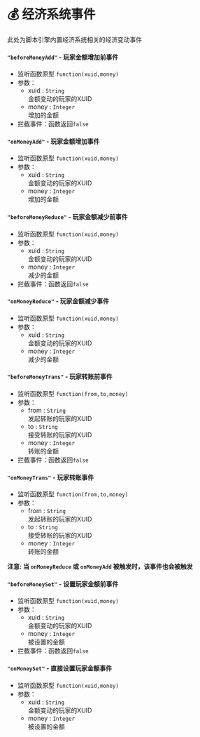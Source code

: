 # 💰 经济系统事件

此处为脚本引擎内置经济系统相关的经济变动事件

#### `"beforeMoneyAdd"` - 玩家金额增加前事件

- 监听函数原型
  `function(xuid,money)`
- 参数：
  - xuid : `String`  
    金额变动的玩家的XUID
  - money : `Integer`  
    增加的金额
- 拦截事件：函数返回`false`



#### `"onMoneyAdd"` - 玩家金额增加事件

- 监听函数原型
  `function(xuid,money)`
- 参数：
  - xuid : `String`  
    金额变动的玩家的XUID
  - money : `Integer`  
    增加的金额



#### `"beforeMoneyReduce"` - 玩家金额减少前事件

- 监听函数原型
  `function(xuid,money)`
- 参数：
  - xuid : `String`  
    金额变动的玩家的XUID
  - money : `Integer`  
    减少的金额
- 拦截事件：函数返回`false`



#### `"onMoneyReduce"` - 玩家金额减少事件

- 监听函数原型
  `function(xuid,money)`
- 参数：
  - xuid : `String`  
    金额变动的玩家的XUID
  - money : `Integer`  
    减少的金额



#### `"beforeMoneyTrans"` - 玩家转账前事件

- 监听函数原型
  `function(from,to,money)`
- 参数：
  - from : `String`  
    发起转账的玩家的XUID
  - to : `String`  
    接受转账的玩家的XUID
  - money : `Integer`  
    转账的金额
- 拦截事件：函数返回`false`



#### `"onMoneyTrans"` - 玩家转账事件

- 监听函数原型
  `function(from,to,money)`
- 参数：
  - from : `String`  
    发起转账的玩家的XUID
  - to : `String`  
    接受转账的玩家的XUID
  - money : `Integer`  
    转账的金额

**注意: 当 `onMoneyReduce` 或 `onMoneyAdd` 被触发时，该事件也会被触发**


#### `"beforeMoneySet"` - 设置玩家金额前事件

- 监听函数原型
  `function(xuid,money)`
- 参数：
  - xuid : `String`  
    金额变动的玩家的XUID
  - money : `Integer`  
    被设置的金额
- 拦截事件：函数返回`false`



#### `"onMoneySet"` - 直接设置玩家金额事件

- 监听函数原型
  `function(xuid,money)`
- 参数：
  - xuid : `String`  
    金额变动的玩家的XUID
  - money : `Integer`  
    被设置的金额


